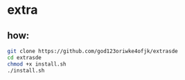 # extra

## how:

```bash
git clone https://github.com/god123oriwke4ofjk/extrasde
cd extrasde
chmod +x install.sh
./install.sh
